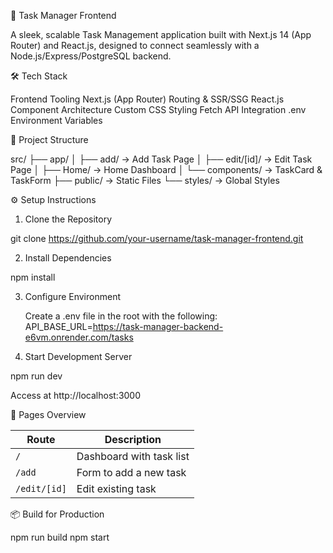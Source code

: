 🚀 Task Manager Frontend

A sleek, scalable Task Management application built with Next.js 14 (App Router) and React.js, designed to connect seamlessly with a Node.js/Express/PostgreSQL backend.

🛠 Tech Stack

Frontend	Tooling
  Next.js (App Router)	Routing & SSR/SSG
  React.js	Component Architecture
  Custom CSS	Styling
  Fetch	API Integration
  .env	Environment Variables

📁 Project Structure

  src/
    ├── app/
    │   ├── add/             → Add Task Page
    │   ├── edit/[id]/       → Edit Task Page
    │   ├── Home/            → Home Dashboard
    │   └── components/      → TaskCard & TaskForm
    ├── public/              → Static Files
    └── styles/              → Global Styles

⚙️ Setup Instructions
1. Clone the Repository

  git clone https://github.com/your-username/task-manager-frontend.git

2. Install Dependencies

  npm install

3. Configure Environment
   
    Create a .env file in the root with the following:
    API_BASE_URL=https://task-manager-backend-e6vm.onrender.com/tasks

4. Start Development Server

  npm run dev
  
  Access at http://localhost:3000
  
🧩 Pages Overview

  | Route        | Description              |
  | ------------ | ------------------------ |
  | `/`          | Dashboard with task list |
  | `/add`       | Form to add a new task   |
  | `/edit/[id]` | Edit existing task       |


📦 Build for Production

  npm run build
  npm start

   
